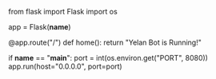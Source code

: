 from flask import Flask
import os

app = Flask(__name__)

@app.route("/")
def home():
    return "Yelan Bot is Running!"

if __name__ == "__main__":
    port = int(os.environ.get("PORT", 8080))
    app.run(host="0.0.0.0", port=port)
